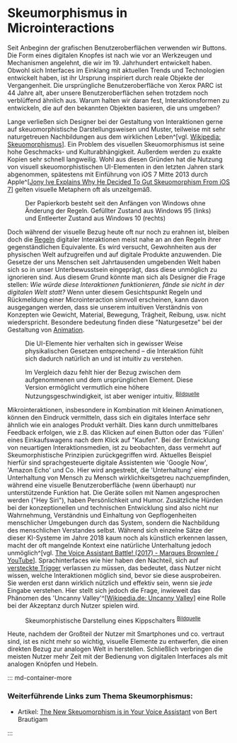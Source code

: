 # Skeumorphismus in Microinteractions

Seit Anbeginn der grafischen Benutzeroberflächen verwenden wir Buttons. Die Form eines digitalen Knopfes ist nach wie vor an Werkzeugen und Mechanismen angelehnt, die wir im 19. Jahrhundert entwickelt haben. Obwohl sich Interfaces im Einklang mit aktuellen Trends und Technologien entwickelt haben, ist ihr Ursprung inspiriert durch reale Objekte der Vergangenheit. Die ursprüngliche Benutzeroberfläche von Xerox PARC ist 44 Jahre alt, aber unsere Benutzeroberflächen sehen trotzdem noch verblüffend ähnlich aus. Warum halten wir daran fest, Interaktionsformen zu entwickeln, die auf den bekannten Objekten basieren, die uns umgeben? 

Lange verließen sich Designer bei der Gestaltung von Interaktionen gerne auf skeuomorphistische Darstellungsweisen und Muster, teilweise mit sehr naturgetreuen Nachbildungen aus dem wirklichen Leben^[vgl. [Wikipedia: Skeuomorphismus](https://de.wikipedia.org/wiki/Skeuomorphismus)]. Ein Problem des visuellen Skeuomorphismus ist seine hohe Geschmacks- und Kulturabhängigkeit. Außerdem werden zu exakte Kopien sehr schnell langweilig. Wohl aus diesen Gründen hat die Nutzung von visuell skeuomorphistischen UI-Elementen in den letzten Jahren stark abgenommen, spätestens mit Einführung von iOS 7 Mitte 2013 durch Apple^[[Jony Ive Explains Why He Decided To Gut Skeuomorphism From iOS 7](https://www.cultofmac.com/246312/jony-ive-explains-why-he-decided-to-gut-skeuomorphism-out-of-ios/)] gelten visuelle Metaphern oft als unzeitgemäß.

<figure class="content-thin">
    <img data-src="images/skeuomorphismus/recyclebin.jpg">
    <figcaption>Der Papierkorb besteht seit den Anfängen von Windows ohne Änderung der Regeln. Gefüllter Zustand aus Windows 95 (links) und Entleerter Zustand aus Windows 10 (rechts) </figcaption>
</figure>

Doch während der visuelle Bezug heute oft nur noch zu erahnen ist, bleiben doch die [Regeln](/rules) digitaler Interaktionen meist nahe an an den Regeln ihrer gegenständlichen Equivalente. Es wird versucht, Gewohnheiten aus der physischen Welt aufzugreifen und auf digitale Produkte anzuwenden.
Die Gesetze der uns Menschen seit Jahrtausenden umgebenden Welt haben sich so in unser Unterbewusstsein eingeprägt, dass diese unmöglich zu ignorieren sind. Aus diesem Grund könnte man sich als Designer die Frage stellen:
_Wie würde diese Interaktionen funktionieren, fände sie nicht in der digitalen Welt statt?_
Wenn unter diesem Gesichtspunkt Regeln und Rückmeldung einer Microinteraction sinnvoll erscheinen, kann davon ausgegangen werden, dass sie unserem intuitiven Verständnis von Konzepten wie Gewicht, Material, Bewegung, Trägheit, Reibung, usw. nicht wiederspricht. Besondere bedeutung finden diese "Naturgesetze" bei der Gestaltung von [Animation](/animation-and-pace).

<figure class="content-thin">
    <img data-src="/images/skeuomorphismus/reorder-drag-drop-1.gif">
    <figcaption>Die UI-Elemente hier verhalten sich in gewisser Weise physikalischen Gesetzen entsprechend – die Interaktion fühlt sich dadurch natürlich an und ist intuitiv zu verstehen.
    <!-- <sup><a href="http://clauderic.github.io/react-sortable-hoc/">Bildquelle</a></sup> -->
    </figcaption>
</figure>

<figure class="content-thin">
    <img data-src="/images/skeuomorphismus/reorder-drag-drop-2.gif">
    <figcaption> Im Vergleich dazu fehlt hier der Bezug zwischen dem aufgenommenen und dem ursprünglichen Element. Diese Version ermöglicht vermutlich eine höhere Nutzungsgeschwindigkeit, ist aber weniger intuitiv.
    <sup><a href="https://dribbble.com/shots/1234963-Animation-Drag-drop-reorder">Bildquelle</a></sup>
    </figcaption>
</figure>

Mikrointeraktionen, insbesondere in Kombination mit kleinen Animationen, können den Eindruck vermitteln, dass sich ein digitales Interface sehr ähnlich wie ein analoges Produkt verhält. Dies kann durch unmittelbares Feedback erfolgen, wie z.B. das Klicken auf einen Button oder das 'Füllen' eines Einkaufswagens nach dem Klick auf "Kaufen".
Bei der Entwicklung von neuartigen Interaktionsmedien, ist zu beobachten, dass vermehrt auf Skeumorphistische Prinzipien zurückgegriffen wird. Aktuelles Beispiel hierfür sind sprachgesteuerte digitale Assistenten wie 'Google Now', 'Amazon Echo' und Co. Hier wird angestrebt, die 'Unterhaltung' einer Unterhaltung von Mensch zu Mensch wirklichkeitsgetreu nachzuempfinden, während eine visuelle Benutzeroberfläche (wenn überhaupt) nur unterstützende Funktion hat. Die Geräte sollen mit Namen angesprochen werden ("Hey Siri"), haben Persönlichkeit und Humor. Zusätzliche Hürden bei der konzeptionellen und technischen Entwicklung sind also nicht nur Wahrnehmung, Verständnis und Einhaltung von Gepflogenheiten menschlicher Umgebungen durch das System, sondern die Nachbildung des menschlichen Verstandes selbst. Während sich einzelne Sätze der dieser KI-Systeme im Jahre 2018 kaum noch als künstlich erkennen lassen, macht der oft mangelnde Kontext eine natürliche Unterhaltung jedoch unmöglich^[vgl. [The Voice Assistant Battle! (2017) - Marques Brownlee / YouTube](https://youtu.be/BkpAro4zIwU)]. Sprachinterfaces wie hier haben den Nachteil, sich auf [versteckte Trigger](/triggers) verlassen zu müssen, das bedeutet, dass Nutzer nicht wissen, welche Interaktionen möglich sind, bevor sie diese ausprobeiren. Sie werden erst dann wirklich nützlich und effektiv sein, wenn sie _jede_ Eingabe verstehen. Hier stellt sich jedoch die Frage, inwieweit das Phänomen des 'Uncanny Valley'^[[Wikipedia.de: Uncanny Valley](https://de.wikipedia.org/wiki/Uncanny_Valley)] eine Rolle bei der Akzeptanz durch Nutzer spielen wird.

<figure class="content-thin">
    <img data-src="/images/skeuomorphismus/switchanimation.gif">
    <figcaption>Skeumorphistische Darstellung eines Kippschalters
    <sup>
        <a href="https://dribbble.com/shots/787974-Switch-Animation">Bildquelle</a>
    </sup>
    </figcaption>
</figure>

<!-- visuell nicht mehr nötig, da gewohnt und mehr kontakt zu virtuellen als zu physischen -->
Heute, nachdem der Großteil der Nutzer mit Smartphones und co. vertraut sind, ist es nicht mehr so wichtig, visuelle Elemente zu entwerfen, die einen direkten Bezug zur analogen Welt in herstellen. Schließlich verbringen die meisten Nutzer mehr Zeit mit der Bedienung von digitalen Interfaces als mit analogen Knöpfen und Hebeln. 


::: md-container-more

### Weiterführende Links zum Thema Skeumorphismus:

* Artikel: [The New Skeuomorphism is in Your Voice Assistant](https://uxdesign.cc/the-new-skeuomorphism-is-in-your-voice-assistant-3b14a6553a0e) von Bert Brautigam

:::
